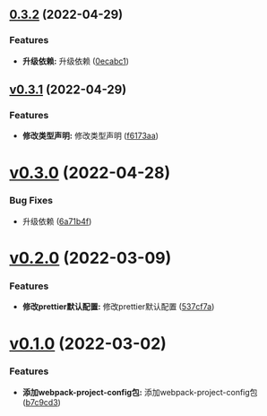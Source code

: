 ## [0.3.2](https://github.com/qinshixixing/ebullience/compare/webpack-project-config/v0.3.1...webpack-project-config/0.3.2) (2022-04-29)


### Features

* **升级依赖:** 升级依赖 ([0ecabc1](https://github.com/qinshixixing/ebullience/commit/0ecabc16c42fa95013173c9c91aa279f329ccf60))



## [v0.3.1](https://github.com/qinshixixing/ebullience/compare/webpack-project-config/v0.3.0...webpack-project-config/v0.3.1) (2022-04-29)


### Features

* **修改类型声明:** 修改类型声明 ([f6173aa](https://github.com/qinshixixing/ebullience/commit/f6173aa8e4bb6868791e83072c5e084396622f22))



# [v0.3.0](https://github.com/qinshixixing/ebullience/compare/webpack-project-config/v0.2.0...webpack-project-config/v0.3.0) (2022-04-28)


### Bug Fixes

* 升级依赖 ([6a71b4f](https://github.com/qinshixixing/ebullience/commit/6a71b4fa32be2799c148c60cc55164850a3547ea))



# [v0.2.0](https://github.com/qinshixixing/ebullience/compare/webpack-project-config/v0.1.0...webpack-project-config/v0.2.0) (2022-03-09)


### Features

* **修改prettier默认配置:** 修改prettier默认配置 ([537cf7a](https://github.com/qinshixixing/ebullience/commit/537cf7a7c26f57b1588b51013f3e40c481d4d70b))



# [v0.1.0](https://github.com/qinshixixing/ebullience/compare/b7c9cd302b1ac472797d6fcee20bd48d5ceddd61...webpack-project-config/v0.1.0) (2022-03-02)


### Features

* **添加webpack-project-config包:** 添加webpack-project-config包 ([b7c9cd3](https://github.com/qinshixixing/ebullience/commit/b7c9cd302b1ac472797d6fcee20bd48d5ceddd61))



